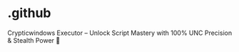 # .github
Crypticwindows Executor – Unlock Script Mastery with 100% UNC Precision &amp; Stealth Power 🔐
